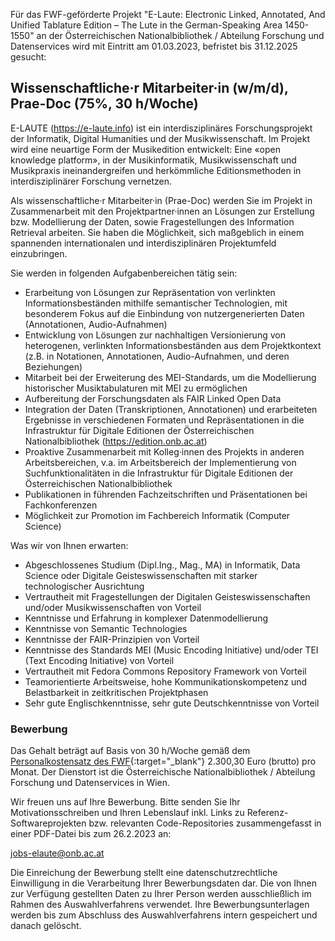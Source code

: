 Für das FWF-geförderte Projekt "E-Laute: Electronic Linked, Annotated, And Unified Tablature Edition – The Lute in the German-Speaking Area 1450-1550" an der Österreichischen Nationalbibliothek / Abteilung Forschung und Datenservices wird mit Eintritt am 01.03.2023, befristet bis 31.12.2025 gesucht:

## Wissenschaftliche&middot;r Mitarbeiter&middot;in (w/m/d), Prae-Doc (75%, 30 h/Woche)

E-LAUTE (https://e-laute.info) ist ein interdisziplinäres Forschungsprojekt der Informatik, Digital Humanities und der Musikwissenschaft. Im Projekt wird eine neuartige Form der Musikedition entwickelt: Eine «open knowledge platform», in der Musikinformatik, Musikwissenschaft und Musikpraxis ineinandergreifen und herkömmliche Editionsmethoden in interdisziplinärer Forschung vernetzen.

Als wissenschaftliche&middot;r Mitarbeiter&middot;in (Prae-Doc) werden Sie im Projekt in Zusammenarbeit mit den Projektpartner&middot;innen an Lösungen zur Erstellung bzw. Modellierung der Daten, sowie Fragestellungen des Information Retrieval arbeiten. Sie haben die Möglichkeit, sich maßgeblich in einem spannenden internationalen und interdisziplinären Projektumfeld einzubringen.

Sie werden in folgenden Aufgabenbereichen tätig sein:

* Erarbeitung von Lösungen zur Repräsentation von verlinkten Informationsbeständen mithilfe semantischer Technologien, mit besonderem Fokus auf die Einbindung von nutzergenerierten Daten (Annotationen, Audio-Aufnahmen)
* Entwicklung von Lösungen zur nachhaltigen Versionierung von heterogenen, verlinkten Informationsbeständen aus dem Projektkontext (z.B. in Notationen, Annotationen, Audio-Aufnahmen, und deren Beziehungen)
* Mitarbeit bei der Erweiterung des MEI-Standards, um die Modellierung historischer Musiktabulaturen mit MEI zu ermöglichen
* Aufbereitung der Forschungsdaten als FAIR Linked Open Data
* Integration der Daten (Transkriptionen, Annotationen) und erarbeiteten Ergebnisse in verschiedenen Formaten und Repräsentationen in die Infrastruktur für Digitale Editionen der Österreichischen Nationalbibliothek (https://edition.onb.ac.at)
* Proaktive Zusammenarbeit mit Kolleg&middot;innen des Projekts in anderen Arbeitsbereichen, v.a. im Arbeitsbereich der Implementierung von Suchfunktionalitäten in die Infrastruktur für Digitale Editionen der Österreichischen Nationalbibliothek
* Publikationen in führenden Fachzeitschriften und Präsentationen bei Fachkonferenzen
* Möglichkeit zur Promotion im Fachbereich Informatik (Computer Science)

Was wir von Ihnen erwarten:

* Abgeschlossenes Studium (Dipl.Ing., Mag., MA) in Informatik, Data Science oder Digitale Geisteswissenschaften mit starker technologischer Ausrichtung
* Vertrautheit mit Fragestellungen der Digitalen Geisteswissenschaften und/oder Musikwissenschaften von Vorteil
* Kenntnisse und Erfahrung in komplexer Datenmodellierung
* Kenntnisse von Semantic Technologies
* Kenntnisse der FAIR-Prinzipien von Vorteil
* Kenntnisse des Standards MEI (Music Encoding Initiative) und/oder TEI (Text Encoding Initiative) von Vorteil
* Vertrautheit mit Fedora Commons Repository Framework von Vorteil
* Teamorientierte Arbeitsweise, hohe Kommunikationskompetenz und Belastbarkeit in zeitkritischen Projektphasen
* Sehr gute Englischkenntnisse, sehr gute Deutschkenntnisse von Vorteil


### Bewerbung

Das Gehalt beträgt auf Basis von 30 h/Woche gemäß dem [Personalkostensatz des FWF](https://www.fwf.ac.at/de/forschungsfoerderung/personalkostensaetze){:target="_blank"} 2.300,30 Euro (brutto) pro Monat. Der Dienstort ist die Österreichische Nationalbibliothek / Abteilung Forschung und Datenservices in Wien.

Wir freuen uns auf Ihre Bewerbung. Bitte senden Sie Ihr Motivationsschreiben und Ihren Lebenslauf inkl. Links zu Referenz-Softwareprojekten bzw. relevanten Code-Repositories zusammengefasst in einer PDF-Datei bis zum 26.2.2023 an: 

[jobs-elaute@onb.ac.at](mailto:jobs-elaute@onb.ac.at?subject=Bewerbung%20Wissenschaftliche%20MitarbeiterIn%20Datenmodellierung)

Die Einreichung der Bewerbung stellt eine datenschutzrechtliche Einwilligung in die Verarbeitung Ihrer Bewerbungsdaten dar. Die von Ihnen zur Verfügung gestellten Daten zu Ihrer Person werden ausschließlich im Rahmen des Auswahlverfahrens verwendet. Ihre Bewerbungsunterlagen werden bis zum Abschluss des Auswahlverfahrens intern gespeichert und danach gelöscht.
